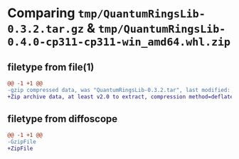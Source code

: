 # Comparing `tmp/QuantumRingsLib-0.3.2.tar.gz` & `tmp/QuantumRingsLib-0.4.0-cp311-cp311-win_amd64.whl.zip`

## filetype from file(1)

```diff
@@ -1 +1 @@
-gzip compressed data, was "QuantumRingsLib-0.3.2.tar", last modified: Tue Mar 19 08:23:32 2024, max compression
+Zip archive data, at least v2.0 to extract, compression method=deflate
```

## filetype from diffoscope

```diff
@@ -1 +1 @@
-GzipFile
+ZipFile
```

